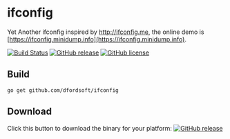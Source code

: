 ifconfig
========

Yet Another ifconfig inspired by http://ifconfig.me, the online demo is  [https://ifconfig.minidump.info](https://ifconfig.minidump.info).

[![Build Status](https://secure.travis-ci.org/dfordsoft/ifconfig.png)](https://travis-ci.org/dfordsoft/ifconfig) [![GitHub release](https://img.shields.io/github/release/dfordsoft/ifconfig.svg?maxAge=2592000)](https://github.com/dfordsoft/ifconfig/releases) [![GitHub license](https://img.shields.io/badge/license-MIT-blue.svg)](https://raw.githubusercontent.com/dfordsoft/ifconfig/master/LICENSE)


Build
----

`go get github.com/dfordsoft/ifconfig`

Download 
----

Click this button to download the binary for your platform: [![GitHub release](https://img.shields.io/github/release/dfordsoft/ifconfig.svg?maxAge=2592000)](https://github.com/dfordsoft/ifconfig/releases) 